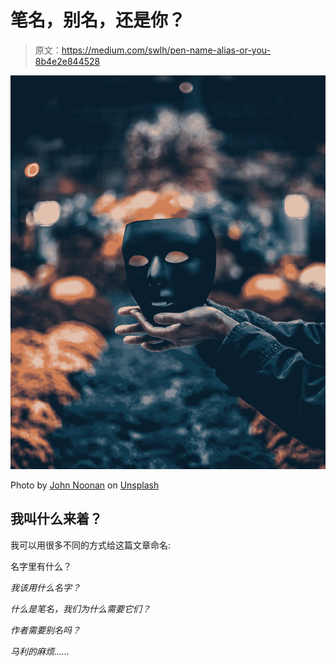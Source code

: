 # 笔名，别名，还是你？

> 原文：<https://medium.com/swlh/pen-name-alias-or-you-8b4e2e844528>

![](img/7640431640a57e6e040bae3556c49aa2.png)

Photo by [John Noonan](https://unsplash.com/@theonlynoonan?utm_source=medium&utm_medium=referral) on [Unsplash](https://unsplash.com?utm_source=medium&utm_medium=referral)

## 我叫什么来着？

我可以用很多不同的方式给这篇文章命名:

名字里有什么？

*我该用什么名字？*

*什么是笔名，我们为什么需要它们？*

*作者需要别名吗？*

*马利的麻烦……*